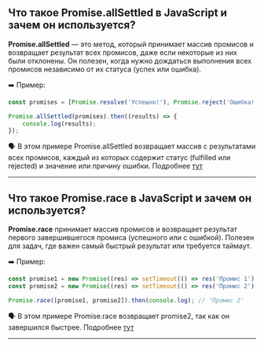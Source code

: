 ## Что такое Promise.allSettled в JavaScript и зачем он используется?

**Promise.allSettled** — это метод, который принимает массив промисов и возвращает результат всех промисов, даже если некоторые из них были отклонены. Он полезен, когда нужно дождаться выполнения всех промисов независимо от их статуса (успех или ошибка).

➡️ Пример:

```js
const promises = [Promise.resolve('Успешно!'), Promise.reject('Ошибка!'), Promise.resolve('Ещё один успех!')];

Promise.allSettled(promises).then((results) => {
	console.log(results);
});
```

🗣️ В этом примере Promise.allSettled возвращает массив с результатами всех промисов, каждый из которых содержит статус (fulfilled или rejected) и значение или причину ошибки.
Подробнее [тут](https://developer.mozilla.org/en-US/docs/Web/JavaScript/Reference/Global_Objects/Promise/allSettled)

<hr/>

## Что такое Promise.race в JavaScript и зачем он используется?

**Promise.race** принимает массив промисов и возвращает результат первого завершившегося промиса (успешного или с ошибкой). Полезен для задач, где важен самый быстрый результат или требуется таймаут.

➡️ Пример:

```js
const promise1 = new Promise((res) => setTimeout(() => res('Промис 1'), 1000));
const promise2 = new Promise((res) => setTimeout(() => res('Промис 2'), 500));

Promise.race([promise1, promise2]).then(console.log); // 'Промис 2'
```

🗣️ В этом примере Promise.race возвращает promise2, так как он завершился быстрее.
Подробнее [тут](https://developer.mozilla.org/en-US/docs/Web/JavaScript/Reference/Global_Objects/Promise/race)

<hr/>
